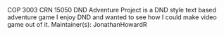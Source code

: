 COP 3003 CRN 15050 DND Adventure
Project is a DND style text based adventure game
I enjoy DND and wanted to see how I could make video game out of it.
Maintainer(s): JonathanHowardR
